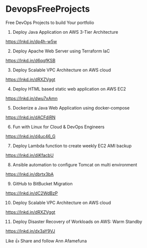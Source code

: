 # DevopsFreeProjects

Free DevOps Projects to build Your portfolio


1. Deploy Java Application on AWS 3-Tier Architecture

https://lnkd.in/dp4h-w5w

2. Deploy Apache Web Server using Terraform IaC

https://lnkd.in/d6qqfKSB

3. Deploy Scalable VPC Architecture on AWS cloud

https://lnkd.in/dRXZVggt

4. Deploy HTML based static web application on AWS EC2

https://lnkd.in/dwu7xAmn

5. Dockerize a Java Web Application using docker-compose

https://lnkd.in/dACFdiRN

6. Fun with Linux for Cloud & DevOps Engineers

https://lnkd.in/d4uc46_G

7. Deploy Lambda function to create weekly EC2 AMI backup

https://lnkd.in/diKfacbU

8. Ansible automation to configure Tomcat on multi environment

https://lnkd.in/dbrtx3bA

9. GitHub to BitBucket Migration

https://lnkd.in/dC2WdBzP

10. Deploy Scalable VPC Architecture on AWS cloud

https://lnkd.in/dRXZVggt

11. Deploy Disaster Recovery of Workloads on AWS: Warm Standby

https://lnkd.in/dx3aY9VJ


Like 👍 Share and follow Ann Afamefuna
